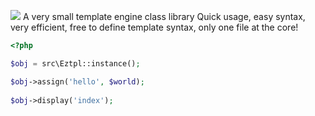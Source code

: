 ![](http://104.224.175.51/eztpl.png)
A very small template engine class library
Quick usage, easy syntax, very efficient, free to define template syntax, only one file at the core!


````php 
<?php

$obj = src\Eztpl::instance();

$obj->assign('hello', $world);
    
$obj->display('index');

````
